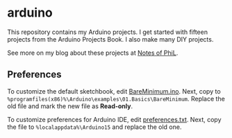 # arduino

This repository contains my Arduino projects. I get started with fifteen projects from the Arduino Projects Book. I also make many DIY projects.

See more on my blog about these projects at [Notes of PhiL](https://philectron.github.io/categories/#arduino).

## Preferences

To customize the default sketchbook, edit [BareMinimum.ino](/preferences/BareMinimum/BareMinimum.ino). Next, copy to `%programfiles(x86)%\Arduino\examples\01.Basics\BareMinimum`. Replace the old file and mark the new file as **Read-only**.

To customize preferences for Arduino IDE, edit [preferences.txt](/preferences/preferences.txt). Next, copy the file to `%localappdata%\Arduino15` and replace the old one.
